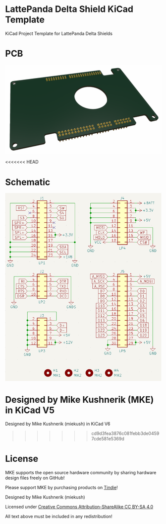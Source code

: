 # LattePanda Delta Shield KiCad Template
KiCad Project Template for LattePanda Delta Shields

# PCB
![Board Image](https://github.com/miekush/lattepanda-delta-shield-template/blob/main/lattepanda_delta_shield_template.png)

<<<<<<< HEAD
# Schematic
![Schematic Image](https://github.com/miekush/lattepanda-delta-shield-template/blob/main/lattepanda_delta_shield_template_sch.png)

Designed by Mike Kushnerik (MKE) in KiCad V5
=======
Designed by Mike Kushnerik (miekush) in KiCad V6
>>>>>>> cd9d3fea3876c081febb3de04597cde581e5369d

# License

MKE supports the open source hardware community by sharing hardware design files freely on GitHub!

Please support MKE by purchasing products on [Tindie](https://www.tindie.com/stores/mkengineering/)!

Designed by Mike Kushnerik (miekush)

Licensed under [Creative Commons Attribution-ShareAlike CC BY-SA 4.0](http://creativecommons.org/licenses/by-sa/4.0/)

All text above must be included in any redistribution!
